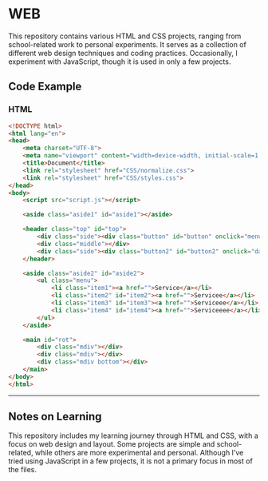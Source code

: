 # WEB

This repository contains various HTML and CSS projects, ranging from school-related work to personal experiments. It serves as a collection of different web design techniques and coding practices. Occasionally, I experiment with JavaScript, though it is used in only a few projects.

## Code Example

### HTML
```html
<!DOCTYPE html>
<html lang="en">
<head>
    <meta charset="UTF-8">
    <meta name="viewport" content="width=device-width, initial-scale=1.0">
    <title>Document</title>
    <link rel="stylesheet" href="CSS/normalize.css">
    <link rel="stylesheet" href="CSS/styles.css">
</head>
<body>
    <script src="script.js"></script>

    <aside class="aside1" id="aside1"></aside>

    <header class="top" id="top">
        <div class="side"><div class="button" id="button" onclick="menu()">☰</div></div>
        <div class="middle"></div>
        <div class="side"><div class="button2" id="button2" onclick="dakrmode()">☀️</div></div>
    </header>

    <aside class="aside2" id="aside2">
        <ul class="menu">
            <li class="item1"><a href="">Service</a></li>
            <li class="item2" id="item2"><a href="">Servicee</a></li>
            <li class="item3" id="item3"><a href="">Serviceee</a></li>
            <li class="item4" id="item4"><a href="">Serviceeee</a></li>
        </ul>
    </aside>

    <main id="rot">
        <div class="mdiv"></div>
        <div class="mdiv"></div>
        <div class="mdiv bottom"></div>
    </main>
</body>
</html>
```

---

## Notes on Learning

This repository includes my learning journey through HTML and CSS, with a focus on web design and layout. Some projects are simple and school-related, while others are more experimental and personal. Although I’ve tried using JavaScript in a few projects, it is not a primary focus in most of the files.
